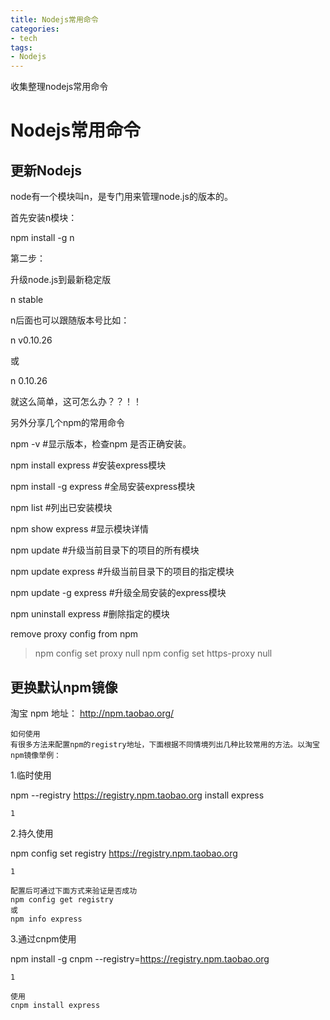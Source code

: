 ```yaml
---
title: Nodejs常用命令
categories:
- tech
tags:
- Nodejs
---
```


收集整理nodejs常用命令

<!-- more -->
# Nodejs常用命令

## 更新Nodejs

node有一个模块叫n，是专门用来管理node.js的版本的。

首先安装n模块：

npm install -g n

第二步：

升级node.js到最新稳定版

n stable

n后面也可以跟随版本号比如：

n v0.10.26

或

n 0.10.26

就这么简单，这可怎么办？？！！

另外分享几个npm的常用命令

npm -v          #显示版本，检查npm 是否正确安装。

npm install express   #安装express模块

npm install -g express  #全局安装express模块

npm list         #列出已安装模块

npm show express     #显示模块详情

npm update        #升级当前目录下的项目的所有模块

npm update express    #升级当前目录下的项目的指定模块

npm update -g express  #升级全局安装的express模块

npm uninstall express  #删除指定的模块


remove proxy config from npm
>npm config set proxy null
>npm config set https-proxy null


## 更换默认npm镜像


淘宝 npm 地址： http://npm.taobao.org/

    如何使用
    有很多方法来配置npm的registry地址，下面根据不同情境列出几种比较常用的方法。以淘宝npm镜像举例：

1.临时使用

npm --registry https://registry.npm.taobao.org install express

    1

2.持久使用

npm config set registry https://registry.npm.taobao.org

    1

    配置后可通过下面方式来验证是否成功
    npm config get registry
    或
    npm info express

3.通过cnpm使用

npm install -g cnpm --registry=https://registry.npm.taobao.org

    1

    使用
    cnpm install express


































